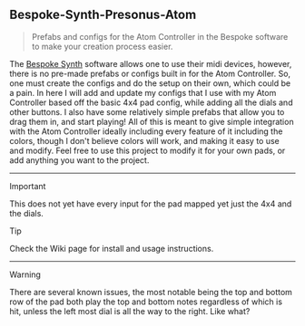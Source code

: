 ## Bespoke-Synth-Presonus-Atom
> Prefabs and configs for the Atom Controller in the Bespoke software to make your creation process easier.

The [Bespoke Synth](https://www.bespokesynth.com/) software allows one to use their midi devices, however, there is no pre-made prefabs or configs built in for the Atom Controller. So, one must create the configs and do the setup on their own, which could be a pain. In here I will add and update my configs that I use with my Atom Controller based off the basic 4x4 pad config, while adding all the dials and other buttons. I also have some relatively simple prefabs that allow you to drag them in, and start playing! All of this is meant to give simple integration with the Atom Controller ideally including every feature of it including the colors, though I don't believe colors will work, and making it easy to use and modify. Feel free to use this project to modify it for your own pads, or add anything you want to the project. 
***
> [!IMPORTANT]
> This does not yet have every input for the pad mapped yet just the 4x4 and the dials.

> [!TIP]
> Check the Wiki page for install and usage instructions.
***
> [!WARNING]
> There are several known issues, the most notable being the top and bottom row of the pad both play the top and bottom notes regardless of which is hit, unless the left most dial is all the way to the right. Like what?
